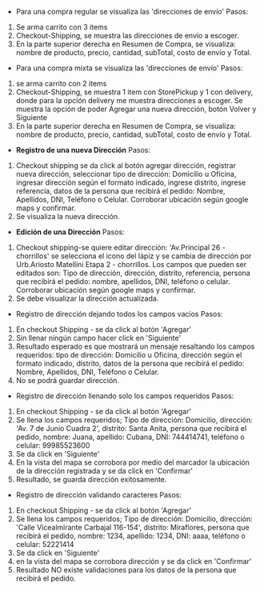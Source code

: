 - Para una compra regular se visualiza las 'direcciones de envío'
Pasos:
1. Se arma carrito con 3 items
2. Checkout-Shipping, se muestra las direcciones de envío a escoger.
3. En la parte superior derecha en Resumen de Compra, se visualiza: nombre de producto, precio, cantidad, subTotal, costo de envío y Total.


- Para una compra mixta se visualiza las 'direcciones de envío' 
Pasos:
1. se arma carrito con 2 items
2. Checkout-Shipping, se muestra 1 item con StorePickup y 1 con delivery, donde para la opción delivery me muestra direcciones a escoger. 
Se muestra la opción de poder Agregar una nueva dirección, botón Volver y Siguiente
3. En la parte superior derecha en Resumen de Compra, se visualiza: nombre de producto, precio, cantidad, subTotal, costo de envío y Total.


- **Registro de una nueva Dirección**
Pasos:
1. Checkout shipping se da click al botón agregar dirección, registrar nueva dirección, seleccionar tipo de dirección: Domicilio u Oficina, ingresar dirección según el formato indicado, ingrese distrito, ingrese referencia, datos de la persona que recibirá el pedido: Nombre, Apellidos, DNI, Teléfono o Celular. 
Corroborar ubicación según google maps y confirmar.
2. Se visualiza la nueva dirección.


- **Edición de una Dirección**
Pasos:
1. Checkout shipping-se quiere editar dirección: 'Av.Principal 26 - chorrillos' se selecciona el icono del lápiz y se cambia de dirección por Urb.Ariosto Matellini 
Etapa 2 - chorrillos.
Los campos que pueden ser editados son: Tipo de dirección, dirección, distrito, referencia, persona que recibirá el pedido: nombre, apellidos, DNI, teléfono o celular. 
Corroborar ubicación según google maps y confirmar.
2. Se debe visualizar la dirección actualizada.


- Registro de dirección dejando todos los campos vacíos 
Pasos: 
1. En checkout Shipping - se da click al botón 'Agregar'
2. Sin llenar ningún campo hacer click en 'Siguiente'
3. Resultado esperado es que mostrará un mensaje resaltando los campos requeridos: tipo de dirección: Domicilio u Oficina, dirección según el formato indicado, distrito, datos de la persona que recibirá el pedido: Nombre, Apellidos, DNI, Teléfono o Celular. 
4. No se podrá guardar dirección.


- Registro de dirección llenando solo los campos requeridos
Pasos:
1. En checkout Shipping - se da click al botón 'Agregar'
2. Se llena los campos requeridos; Tipo de dirección: Domicilio, dirección: 'Av. 7 de Junio Cuadra 2', distrito: Santa Anita, persona que recibirá el pedido, nombre: Juana, apellido: Cubana, DNI: 744414741, teléfono o celular: 99985523600
3. Se da click en 'Siguiente' 
4. En la vista del mapa se corrobora por medio del marcador la ubicación de la dirección registrada y se da click en 'Confirmar'
5. Resultado, se guarda dirección exitosamente.


- Registro de dirección validando caracteres
Pasos:
1. En checkout Shipping - se da click al botón 'Agregar'
2. Se llena los campos requeridos; Tipo de dirección: Domicilio, dirección: 'Calle Vicealmirante Carbajal 116-154', distrito: Miraflores, persona que recibirá el pedido, nombre: 1234, apellido: 1234, DNI: aaaa, teléfono o celular: 52221414
3. Se da click en 'Siguiente'
4. en la vista del mapa se corrobora dirección y se da click en 'Confirmar'
5. Resultado NO existe validaciones para los datos de la persona que recibirá el pedido.


